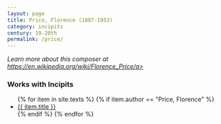 ```yaml
---
layout: page
title: Price, Florence (1887-1953)
category: incipits
century: 19-20th
permalink: /price/
---
```

*Learn more about this composer at <a href="https://en.wikipedia.org/wiki/Florence_Price" target="_blank">https://en.wikipedia.org/wiki/Florence_Price/a>*
<br/>

### Works with Incipits
<ul class="texts">
    {% for item in site.texts %}
      {% if item.author == "Price, Florence" %}
          <li class="text-title">
          <a href="{{ site.baseurl }}{{ item.url }}">
        {{ item.title }}
              </a>
    </li>
      {% endif %}
    {% endfor %}
</ul>
